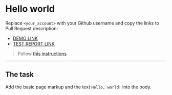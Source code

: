 # Hello world
Replace `<your_account>` with your Github username and copy the links to Pull Request description:
- [DEMO LINK](https://mariiaStorozhyk.github.io/layout_hello-world/)
- [TEST REPORT LINK](https://mariiaStorozhyk.github.io/layout_hello-world/report/html_report/)

> Follow [this instructions](https://mate-academy.github.io/layout_task-guideline/#how-to-solve-the-layout-tasks-on-github)
___

## The task
Add the basic page markup and the text `Hello, world!` into the body.
